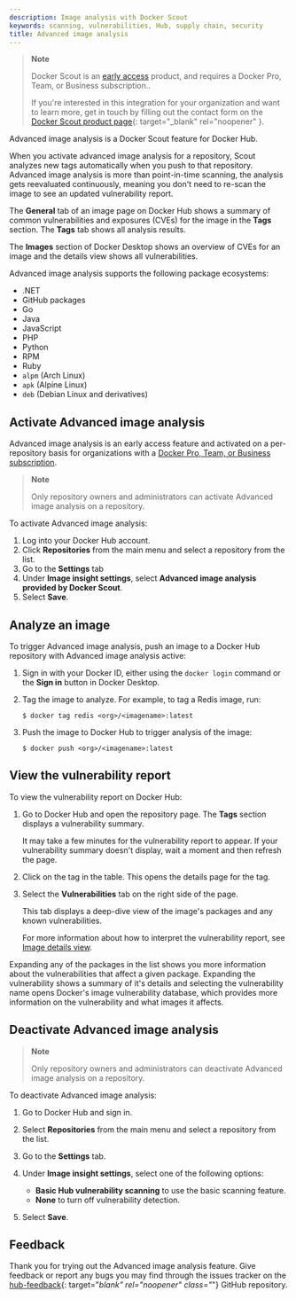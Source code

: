 ```yaml
---
description: Image analysis with Docker Scout
keywords: scanning, vulnerabilities, Hub, supply chain, security
title: Advanced image analysis
---
```


> **Note**
>
> Docker Scout is an [early access](../release-lifecycle.md#early-access-ea)
> product, and requires a Docker Pro, Team, or Business subscription..
>
> If you're interested in this integration for your organization and want to
> learn more, get in touch by filling out the contact form on the
> [Docker Scout product page](https://docker.com/products/docker-scout){:
> target="\_blank" rel="noopener" }.

Advanced image analysis is a Docker Scout feature for Docker Hub.

When you activate advanced image analysis for a repository, Scout analyzes new tags
automatically when you push to that repository. Advanced image analysis
is more than point-in-time scanning, the analysis gets reevaluated
continuously, meaning you don't need to re-scan the image to see an updated
vulnerability report. 

The **General** tab of an image page on Docker Hub shows a summary of common vulnerabilities and
exposures (CVEs) for the image in the **Tags** section. The **Tags** tab shows all analysis results.

The **Images** section of Docker Desktop shows an overview of CVEs for an image and the details view shows all vulnerabilities.

Advanced image analysis supports the following package ecosystems:

- .NET
- GitHub packages
- Go
- Java
- JavaScript
- PHP
- Python
- RPM
- Ruby
- `alpm` (Arch Linux)
- `apk` (Alpine Linux)
- `deb` (Debian Linux and derivatives)

## Activate Advanced image analysis

Advanced image analysis is an early access feature and activated on a
per-repository basis for organizations with a
[Docker Pro, Team, or Business subscription](../subscription/index.md).

> **Note**
>
> Only repository owners and administrators can activate Advanced image analysis
> on a repository.

To activate Advanced image analysis:

1. Log into your Docker Hub account.
2. Click **Repositories** from the main menu and select a repository from the
   list.
3. Go to the **Settings** tab
4. Under **Image insight settings**, select **Advanced image analysis provided
   by Docker Scout**.
5. Select **Save**.

## Analyze an image

To trigger Advanced image analysis, push an image to a Docker Hub repository
with Advanced image analysis active:

1. Sign in with your Docker ID, either using the `docker login` command or the
   **Sign in** button in Docker Desktop.
2. Tag the image to analyze. For example, to tag a Redis image, run:

   ```console
   $ docker tag redis <org>/<imagename>:latest
   ```

3. Push the image to Docker Hub to trigger analysis of the image:

   ```console
   $ docker push <org>/<imagename>:latest
   ```

## View the vulnerability report

To view the vulnerability report on Docker Hub:

1. Go to Docker Hub and open the repository page. The **Tags** section
   displays a vulnerability summary.

   It may take a few minutes for the vulnerability report to appear. If your vulnerability summary doesn't display, wait a moment
   and then refresh the page.

2. Click on the tag in the table. This opens the details page for the tag.

3. Select the **Vulnerabilities** tab on the right side of the page.

   This tab displays a deep-dive view of the image's packages and any known vulnerabilities.

   For more information about how to interpret the vulnerability report, see
   [Image details view](./image-details-view.md).

Expanding any of the packages in the list shows you more information about the
vulnerabilities that affect a given package. Expanding the vulnerability shows a summary of it's details and
selecting the vulnerability name opens Docker's image vulnerability database, which provides
more information on the vulnerability and what images it affects.

## Deactivate Advanced image analysis

> **Note**
>
> Only repository owners and administrators can deactivate Advanced image
> analysis on a repository.

To deactivate Advanced image analysis:

1. Go to Docker Hub and sign in.
2. Select **Repositories** from the main menu and select a repository from the
   list.
3. Go to the **Settings** tab.
4. Under **Image insight settings**, select one of the following options:

   - **Basic Hub vulnerability scanning** to use the basic scanning feature.
   - **None** to turn off vulnerability detection.

5. Select **Save**.

## Feedback

Thank you for trying out the Advanced image analysis feature. Give feedback or
report any bugs you may find through the issues tracker on the
[hub-feedback](https://github.com/docker/hub-feedback/issues){: target="_blank"
rel="noopener" class="_"} GitHub repository.
